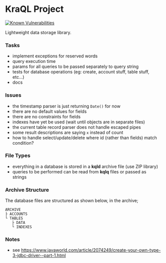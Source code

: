 KraQL Project
=============

[![Known Vulnerabilities](https://snyk.io//test/github/CraicOverflow89/KoXML/badge.svg?targetFile=build.gradle)](https://snyk.io//test/github/CraicOverflow89/KraQL?targetFile=build.gradle)

Lightweight data storage library.

### Tasks

 - implement exceptions for reserved words
 - query execution time
 - params for all queries to be passed separately to query string
 - tests for database operations (eg: create, account stuff, table stuff, etc...)
 - docs

### Issues

 - the timestamp parser is just returning `Date()` for now
 - there are no default values for fields
 - there are no constraints for fields
 - indexes have yet be used (wait until objects are in separate files)
 - the current table record parser does not handle escaped pipes
 - some result descriptions are saying `x` instead of count
 - how to handle select/update/delete where id (rather than fields) match condition?

### File Types

 - everything in a database is stored in a **kqld** archive file (use ZIP library)
 - queries to be performed can be read from **kqlq** files or passed as strings

### Archive Structure

The database files are structured as shown below, in the archive;
 
 ```
ARCHIVE
 ├ ACCOUNTS
 └ TABLES
    ├ DATA
    └ INDEXES
```

### Notes

 - see https://www.javaworld.com/article/2074249/create-your-own-type-3-jdbc-driver--part-1.html